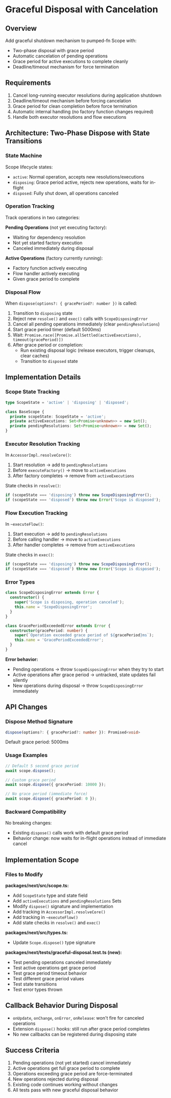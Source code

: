 # Graceful Disposal with Cancelation

## Overview

Add graceful shutdown mechanism to pumped-fn Scope with:
- Two-phase disposal with grace period
- Automatic cancelation of pending operations
- Grace period for active executions to complete cleanly
- Deadline/timeout mechanism for force termination

## Requirements

1. Cancel long-running executor resolutions during application shutdown
2. Deadline/timeout mechanism before forcing cancelation
3. Grace period for clean completion before force termination
4. Automatic internal handling (no factory function changes required)
5. Handle both executor resolutions and flow executions

## Architecture: Two-Phase Dispose with State Transitions

### State Machine

Scope lifecycle states:
- `active`: Normal operation, accepts new resolutions/executions
- `disposing`: Grace period active, rejects new operations, waits for in-flight
- `disposed`: Fully shut down, all operations canceled

### Operation Tracking

Track operations in two categories:

**Pending Operations** (not yet executing factory):
- Waiting for dependency resolution
- Not yet started factory execution
- Canceled immediately during disposal

**Active Operations** (factory currently running):
- Factory function actively executing
- Flow handler actively executing
- Given grace period to complete

### Disposal Flow

When `dispose(options?: { gracePeriod?: number })` is called:

1. Transition to `disposing` state
2. Reject new `resolve()` and `exec()` calls with `ScopeDisposingError`
3. Cancel all pending operations immediately (clear `pendingResolutions`)
4. Start grace period timer (default 5000ms)
5. Wait: `Promise.race([Promise.allSettled(activeExecutions), timeout(gracePeriod)])`
6. After grace period or completion:
   - Run existing disposal logic (release executors, trigger cleanups, clear caches)
   - Transition to `disposed` state

## Implementation Details

### Scope State Tracking

```typescript
type ScopeState = 'active' | 'disposing' | 'disposed';

class BaseScope {
  private scopeState: ScopeState = 'active';
  private activeExecutions: Set<Promise<unknown>> = new Set();
  private pendingResolutions: Set<Promise<unknown>> = new Set();
}
```

### Executor Resolution Tracking

In `AccessorImpl.resolveCore()`:

1. Start resolution → add to `pendingResolutions`
2. Before `executeFactory()` → move to `activeExecutions`
3. After factory completes → remove from `activeExecutions`

State checks in `resolve()`:
```typescript
if (scopeState === 'disposing') throw new ScopeDisposingError();
if (scopeState === 'disposed') throw new Error('Scope is disposed');
```

### Flow Execution Tracking

In `~executeFlow()`:

1. Start execution → add to `pendingResolutions`
2. Before calling handler → move to `activeExecutions`
3. After handler completes → remove from `activeExecutions`

State checks in `exec()`:
```typescript
if (scopeState === 'disposing') throw new ScopeDisposingError();
if (scopeState === 'disposed') throw new Error('Scope is disposed');
```

### Error Types

```typescript
class ScopeDisposingError extends Error {
  constructor() {
    super('Scope is disposing, operation canceled');
    this.name = 'ScopeDisposingError';
  }
}

class GracePeriodExceededError extends Error {
  constructor(gracePeriod: number) {
    super(`Operation exceeded grace period of ${gracePeriod}ms`);
    this.name = 'GracePeriodExceededError';
  }
}
```

**Error behavior:**
- Pending operations → throw `ScopeDisposingError` when they try to start
- Active operations after grace period → untracked, state updates fail silently
- New operations during disposal → throw `ScopeDisposingError` immediately

## API Changes

### Dispose Method Signature

```typescript
dispose(options?: { gracePeriod?: number }): Promised<void>
```

Default grace period: 5000ms

### Usage Examples

```typescript
// Default 5 second grace period
await scope.dispose();

// Custom grace period
await scope.dispose({ gracePeriod: 10000 });

// No grace period (immediate force)
await scope.dispose({ gracePeriod: 0 });
```

### Backward Compatibility

No breaking changes:
- Existing `dispose()` calls work with default grace period
- Behavior change: now waits for in-flight operations instead of immediate cancel

## Implementation Scope

### Files to Modify

**packages/next/src/scope.ts:**
- Add `ScopeState` type and state field
- Add `activeExecutions` and `pendingResolutions` Sets
- Modify `dispose()` signature and implementation
- Add tracking in `AccessorImpl.resolveCore()`
- Add tracking in `~executeFlow()`
- Add state checks in `resolve()` and `exec()`

**packages/next/src/types.ts:**
- Update `Scope.dispose()` type signature

**packages/next/tests/graceful-disposal.test.ts (new):**
- Test pending operations canceled immediately
- Test active operations get grace period
- Test grace period timeout behavior
- Test different grace period values
- Test state transitions
- Test error types thrown

## Callback Behavior During Disposal

- `onUpdate`, `onChange`, `onError`, `onRelease`: won't fire for canceled operations
- Extension `dispose()` hooks: still run after grace period completes
- No new callbacks can be registered during disposing state

## Success Criteria

1. Pending operations (not yet started) cancel immediately
2. Active operations get full grace period to complete
3. Operations exceeding grace period are force-terminated
4. New operations rejected during disposal
5. Existing code continues working without changes
6. All tests pass with new graceful disposal behavior
